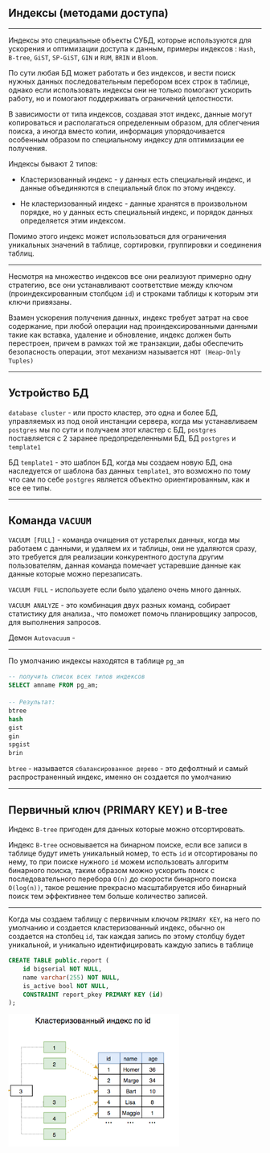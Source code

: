 Индексы (методами доступа)
---
---

Индексы это специальные объекты СУБД, которые используются для ускорения
и оптимизации доступа к данным, примеры индексов :
`Hash`, `B-tree`, `GiST`, `SP-GiST`, `GIN` и `RUM`, `BRIN` и `Bloom`.

По сути любая БД может работать и без индексов, и вести поиск нужных данных 
последовательным перебором всех строк в таблице, однако если использовать индексы
они не только помогают ускорить работу, но и помогают поддерживать ограничений 
целостности.

В зависимости от типа индексов, создавая этот индекс, данные могут копироваться
и располагаться определенным образом, для облегчения поиска, а иногда вместо
копии, информация упорядочивается особенным образом по специальному индексу
для оптимизации ее получения.

Индексы бывают 2 типов:

- Кластеризованный индекс - у данных есть специальный индекс, и данные 
объединяются в специальный блок по этому индексу.

- Не кластеризованный индекс - данные хранятся в произвольном порядке, но у 
данных есть специальный индекс, и порядок данных определяется этим индексом.

Помимо этого индекс может использоваться для ограничения уникальных значений в 
таблице, сортировки, группировки и соединения таблиц.

---

Несмотря на множество индексов все они реализуют примерно одну стратегию, все они
устанавливают соответствие между ключом (проиндексированным столбцом `id`) и
строками таблицы к которым эти ключи привязаны.

Взамен ускорения получения данных, индекс требует затрат на свое содержание, при
любой операции над проиндексированными данными такие как вставка, удаление и
обновление, индекс должен быть перестроен, причем в рамках той же транзакции, 
дабы обеспечить безопасность операции, этот механизм называется 
`HOT (Heap-Only Tuples)`

---
Устройство БД
---

`database cluster` - или просто кластер, это одна и более БД, управляемых из под
оной инстанции сервера, когда мы устанавливаем `postgres` мы по сути и получаем 
этот кластер с БД, `postgres` поставляется с 2 заранее предопределенными БД, 
БД `postgres` и `template1`

БД `template1` - это шаблон БД, когда мы создаем новую БД, она наследуется от 
шаблона баз данных `template1`, это возможно по тому что сам по себе `postgres`
является объектно ориентированным, как и все ее типы.













---
Команда `VACUUM`
---
`VACUUM [FULL]` - команда очищения от устарелых данных, когда мы работаем с 
данными, и удаляем их и таблицы, они не удаляются сразу, это требуется для 
реализации конкурентного доступа другим пользователям, данная команда помечает
устаревшие данные как данные которые можно перезаписать.

`VACUUM FULL` - используете если было удалено очень много данных.

`VACUUM ANALYZE` - это комбинация двух разных команд, собирает статистику для
анализа., что поможет помочь планировщику запросов, для выполнения запросов.

Демон `Autovacuum` -  


---
По умолчанию индексы находятся в таблице `pg_am` 

```sql
-- получить список всех типов индексов
SELECT amname FROM pg_am;

-- Результат:
btree
hash
gist
gin
spgist
brin
```

`btree` - называется `сбалансированное дерево` - это дефолтный и самый 
распространенный индекс, именно он создается по умолчанию


---
Первичный ключ (PRIMARY KEY) и B-tree
---

Индекс `B-tree` пригоден для данных которые можно отсортировать.

Индекс `B-tree` основывается на бинарном поиске, если все записи в таблице
будут иметь уникальный номер, то есть `id` и отсортированы по нему, то при поиске
нужного `id` можем использовать алгоритм бинарного поиска, таким образом можно 
ускорить поиск с последовательного перебора `O(n)` до скорости бинарного поиска 
`O(log(n))`, такое решение прекрасно масштабируется ибо бинарный поиск тем 
эффективнее тем больше количество записей.

---

Когда мы создаем таблицу с первичным ключом `PRIMARY KEY`, на него по умолчанию 
и создается кластеризованный индекс, обычно он создается на столбец `id`, так
каждая запись по этому столбцу будет уникальной, и уникально идентифицировать 
каждую запись в таблице

```sql
CREATE TABLE public.report (
    id bigserial NOT NULL,  
    name varchar(255) NOT NULL,
    is_active bool NOT NULL,
    CONSTRAINT report_pkey PRIMARY KEY (id)
);
```

![](img/1.png)

